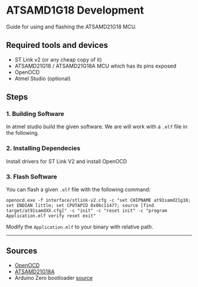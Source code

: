 # ATSAMD1G18 Development
Guide for using and flashing the ATSAMD21G18 MCU.

## Required tools and devices
* ST Link v2 (or any cheap copy of it)
* ATSAMD21G18 / ATSAMD21G18A MCU which has its pins exposed
* OpenOCD
* Atmel Studio (optional)

## Steps
### 1. Building Software
In atmel studio build the given software. We are will work with a `.elf` file in the following.

### 2. Installing Dependecies
Install drivers for ST Link V2 and install OpenOCD

### 3. Flash Software
You can flash a given `.elf` file with the following command:
```
openocd.exe -f interface/stlink-v2.cfg -c "set CHIPNAME at91samd21g18; set ENDIAN little; set CPUTAPID 0x0bc11477; source [find target/at91samdXX.cfg]" -c "init" -c "reset init" -c "program Application.elf verify reset exit"
```
Modify the `Application.elf` to your binary with relative path.

---
## Sources
* [OpenOCD](http://openocd.org/doc-release/pdf/openocd.pdf)
* [ATSAMD21G18A](https://ww1.microchip.com/downloads/en/DeviceDoc/SAM_D21_DA1_Family_DataSheet_DS40001882F.pdf)
* Arduino Zero bootloader [source](https://github.com/arduino/ArduinoCore-samd/tree/master/bootloaders/zero)
